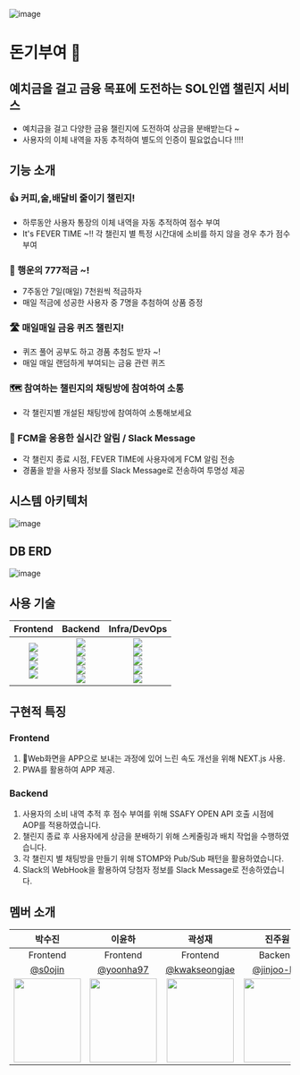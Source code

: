 ![image](https://github.com/user-attachments/assets/535b0945-5d9b-4847-a742-86794c89fdee)
# 돈기부여 👋

## 예치금을 걸고 금융 목표에 도전하는 SOL인앱 챌린지 서비스

- 예치금을 걸고 다양한 금융 챌린지에 도전하여 상금을 분배받는다 ~
- 사용자의 이체 내역을 자동 추적하여 별도의 인증이 필요없습니다 !!!!

## 기능 소개

### 👍 커피,술,배달비 줄이기 챌린지!

- 하루동안 사용자 통장의 이체 내역을 자동 추적하여 점수 부여
- It's FEVER TIME ~!! 각 챌린지 별 특정 시간대에 소비를 하지 않을 경우 추가 점수 부여

### 🎯 행운의 777적금 ~!

- 7주동안 7일(매일) 7천원씩 적금하자
- 매일 적금에 성공한 사용자 중 7명을 추첨하여 상품 증정

### 🛣️ 매일매일 금융 퀴즈 챌린지!

- 퀴즈 풀어 공부도 하고 경품 추첨도 받자 ~!
- 매일 매일 랜덤하게 부여되는 금융 관련 퀴즈

### 🗺️ 참여하는 챌린지의 채팅방에 참여하여 소통

- 각 챌린지별 개설된 채팅방에 참여하여 소통해보세요

### 📱 FCM을 응용한 실시간 알림 / Slack Message

- 각 챌린지 종료 시점, FEVER TIME에 사용자에게 FCM 알림 전송
- 경품을 받을 사용자 정보를 Slack Message로 전송하여 투명성 제공


## 시스템 아키텍처
![image](https://github.com/user-attachments/assets/43841537-53ea-4e56-a7c9-87d967188447)

## DB ERD
![image](https://github.com/user-attachments/assets/e47e4d62-4975-4be6-b0af-432b978ef976)

## 사용 기술
|Frontend|Backend|Infra/DevOps|
|:---:|:---:|:---:|
|<img src="https://img.shields.io/badge/react-F05138?style=for-the-badge&logo=React&logoColor=white"><br><img src="https://img.shields.io/badge/typescript-F1007E?style=for-the-badge&logo=typescript"><br><img src="https://img.shields.io/badge/nextjs-F1007E?style=for-the-badge"><br><img src="https://img.shields.io/badge/reactquery-2396F3?style=for-the-badge&logo=reactquery&logoColor=white">|<img src="https://img.shields.io/badge/java-007396?style=for-the-badge&logo=OpenJDK&logoColor=white"><br><img src="https://img.shields.io/badge/springboot-6DB33F?style=for-the-badge&logo=springboot&logoColor=white"><br><img src="https://img.shields.io/badge/hibernate-59666C?style=for-the-badge&logo=hibernate&logoColor=white"> <br> <img src="https://img.shields.io/badge/MySQL-4479A1?style=for-the-badge&logo=MySQL&logoColor=white"><br><img src="https://img.shields.io/badge/stomp-010101?style=for-the-badge">|<img src="https://img.shields.io/badge/amazonrds-569A31?style=for-the-badge&logo=amazonrds&logoColor=white"><br><img src="https://img.shields.io/badge/amazonec2-FF9900?style=for-the-badge&logo=amazonec2&logoColor=white"><br><img src="https://img.shields.io/badge/docker-2496ED?style=for-the-badge&logo=docker&logoColor=white"><br><img src="https://img.shields.io/badge/slack-2496ED?style=for-the-badge&logo=slack&logoColor=white"><br><img src="https://img.shields.io/badge/firebase-2496ED?style=for-the-badge&logo=firebase&logoColor=white">|

## 구현적 특징
### Frontend
1. Web화면을 APP으로 보내는 과정에 있어 느린 속도 개선을 위해 NEXT.js 사용.
2. PWA를 활용하여 APP 제공.

### Backend
1. 사용자의 소비 내역 추적 후 점수 부여를 위해 SSAFY OPEN API 호출 시점에 AOP를 적용하였습니다.
2. 챌린지 종료 후 사용자에게 상금을 분배하기 위해 스케줄링과 배치 작업을 수행하였습니다.
3. 각 챌린지 별 채팅방을 만들기 위해 STOMP와 Pub/Sub 패턴을 활용하였습니다.
4. Slack의 WebHook을 활용하여 당첨자 정보를 Slack Message로 전송하였습니다.


## 멤버 소개
|박수진|이윤하|곽성재|진주원|정연서|
|:----:|:----:|:----:|:----:|:----:|
|Frontend|Frontend|Frontend|Backend|Backend|
|[@s0ojin](https://github.com/s0ojin)|[@yoonha97](https://github.com/yoonha97)|[@kwakseongjae](https://github.com/kwakseongjae)|[@jinjoo-lab](https://github.com/jinjoo-lab)|[@yeondori](https://github.com/yeondori)|
 | <img src = "https://avatars.githubusercontent.com/u/100757599?v=4" width ="120" height = "150"> | <img src = "https://avatars.githubusercontent.com/u/155246172?v=4" width ="120" height = "150">| <img src = "https://avatars.githubusercontent.com/u/87296259?v=4" width ="120" height = "150">| <img src = "https://avatars.githubusercontent.com/u/84346055?v=4" width ="120" height = "150">| <img src = "https://github.com/user-attachments/assets/ef45be79-0342-4d18-bd78-bf86388824d4" width ="120" height = "150">|
